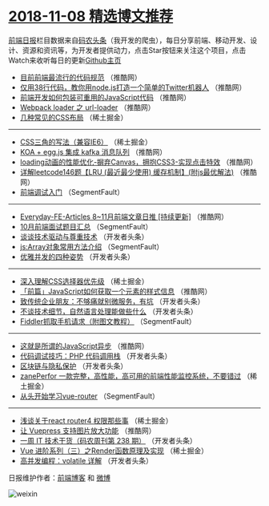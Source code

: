 # [2018-11-08 精选博文推荐](https://toutiao.qdkfweb.cn/date/2018/11/08)

[前端日报](https://qdkfweb.cn/c/news)栏目数据来自[码农头条](https://toutiao.qdkfweb.cn/)（我开发的爬虫），每日分享前端、移动开发、设计、资源和资讯等，为开发者提供动力，点击Star按钮来关注这个项目，点击Watch来收听每日的更新[Github主页](https://github.com/kujian/frontendDaily)
* [目前前端最流行的代码规范](https://toutiao.qdkfweb.cn/91190.html) （推酷网）
* [仅用38行代码，教你用node.js打造一个简单的Twitter机器人](https://toutiao.qdkfweb.cn/91178.html) （推酷网）
* [前端开发如何包装可重用的JavaScript代码](https://toutiao.qdkfweb.cn/91180.html) （推酷网）
* [Webpack loader 之 url-loader](https://toutiao.qdkfweb.cn/91189.html) （推酷网）
* [几种常见的CSS布局](https://toutiao.qdkfweb.cn/91145.html) （稀土掘金）

***
* [CSS三角的写法（兼容IE6）](https://toutiao.qdkfweb.cn/91147.html) （稀土掘金）
* [KOA + egg.js 集成 kafka 消息队列](https://toutiao.qdkfweb.cn/91182.html) （推酷网）
* [loading动画的性能优化-摒弃Canvas，拥抱CSS3-实现点击特效](https://toutiao.qdkfweb.cn/91187.html) （推酷网）
* [详解leetcode146题【LRU (最近最少使用) 缓存机制】(附js最优解法)](https://toutiao.qdkfweb.cn/91188.html) （推酷网）
* [前端调试入门](https://toutiao.qdkfweb.cn/91137.html) （SegmentFault）

***
* [Everyday-FE-Articles 8~11月前端文章日推 [持续更新]](https://toutiao.qdkfweb.cn/91177.html) （推酷网）
* [10月前端面试题目汇总](https://toutiao.qdkfweb.cn/91134.html) （SegmentFault）
* [谈谈技术驱动与尊重技术](https://toutiao.qdkfweb.cn/91217.html) （开发者头条）
* [js:Array对象常用方法介绍](https://toutiao.qdkfweb.cn/91135.html) （SegmentFault）
* [优雅并发的四种姿势](https://toutiao.qdkfweb.cn/91216.html) （开发者头条）

***
* [深入理解CSS选择器优先级](https://toutiao.qdkfweb.cn/91155.html) （稀土掘金）
* [「前篇」JavaScript如何获取一个元素的样式信息](https://toutiao.qdkfweb.cn/91179.html) （推酷网）
* [致传统企业朋友：不够痛就别微服务，有坑](https://toutiao.qdkfweb.cn/91202.html) （开发者头条）
* [不谈技术细节，自然语言处理能做些什么](https://toutiao.qdkfweb.cn/91239.html) （开发者头条）
* [Fiddler抓取手机请求（附图文教程）](https://toutiao.qdkfweb.cn/91127.html) （SegmentFault）

***
* [这就是所谓的JavaScript异步](https://toutiao.qdkfweb.cn/91181.html) （推酷网）
* [代码调试技巧：PHP 代码调用栈](https://toutiao.qdkfweb.cn/91203.html) （开发者头条）
* [区块链与隐私保护](https://toutiao.qdkfweb.cn/91237.html) （开发者头条）
* [zanePerfor 一款完整，高性能，高可用的前端性能监控系统，不要错过](https://toutiao.qdkfweb.cn/91148.html) （稀土掘金）
* [从头开始学习vue-router](https://toutiao.qdkfweb.cn/91130.html) （SegmentFault）

***
* [浅谈关于react router4 权限那些事](https://toutiao.qdkfweb.cn/91159.html) （稀土掘金）
* [让 Vuepress 支持图片放大功能](https://toutiao.qdkfweb.cn/91184.html) （推酷网）
* [一周 IT 技术干货（码农周刊第 238 期）](https://toutiao.qdkfweb.cn/91210.html) （开发者头条）
* [Vue 进阶系列（三）之Render函数原理及实现](https://toutiao.qdkfweb.cn/91161.html) （稀土掘金）
* [高并发编程：volatile 详解](https://toutiao.qdkfweb.cn/91222.html) （开发者头条）

日报维护作者：[前端博客](https://qdkfweb.cn/) 和 [微博](https://qdkfweb.cn/go/weibo)

![weixin](https://user-images.githubusercontent.com/3055447/38468989-651132ac-3b80-11e8-8e6b-15122322a9d7.png)